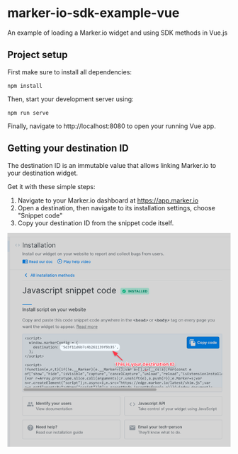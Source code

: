 # marker-io-sdk-example-vue

An example of loading a Marker.io widget and using SDK methods in Vue.js

## Project setup

First make sure to install all dependencies:

```
npm install
```

Then, start your development server using:

```
npm run serve
```

Finally, navigate to http://localhost:8080 to open your running Vue app.

## Getting your destination ID

The destination ID is an immutable value that allows linking Marker.io to your destination widget.

Get it with these simple steps:

1. Navigate to your Marker.io dashboard at https://app.marker.io
2. Open a destination, then navigate to its installation settings, choose "Snippet code"
3. Copy your destination ID from the snippet code itself.

![How-to](./img/how-to-destination-id.png 'How to get your destination ID')
